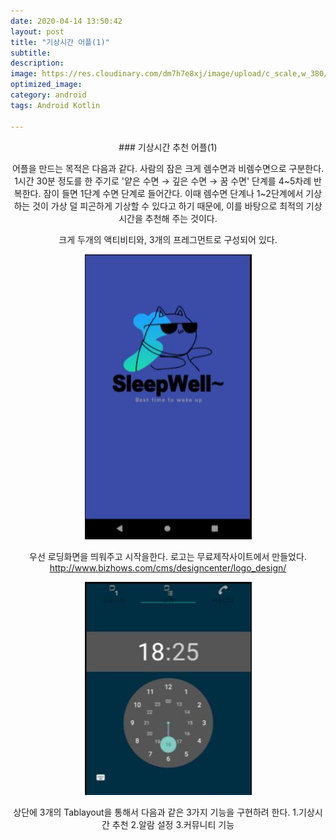 ```yaml
---
date: 2020-04-14 13:50:42
layout: post
title: "기상시간 어플(1)"
subtitle:
description:
image: https://res.cloudinary.com/dm7h7e8xj/image/upload/c_scale,w_380/v1559820489/js-code_n83m7a.jpg
optimized_image: 
category: android
tags: Android Kotlin

---
```


<center>
### 기상시간 추천 어플(1)

어플을 만드는 목적은 다음과 같다.
사람의 잠은 크게 렘수면과 비렘수면으로 구분한다. 1시간 30분 정도를 한 주기로 '얕은 수면 → 깊은 수면 → 꿈 수면' 단계를 4~5차례 반복한다. 잠이 들면 1단계 수면 단계로 들어간다. 
이때 렘수면 단계나 1~2단계에서 기상하는 것이 가상 덜 피곤하게 기상할 수 있다고 하기 때문에, 이를 바탕으로 최적의 기상시간을 추천해 주는 것이다.
<br>

크게 두개의 액티비티와, 3개의 프레그먼트로 구성되어 있다.

![로딩](..\assets\img\Android\2020-04-14-23-01-36.png)

우선  로딩화면을 띄워주고 시작을한다. 로고는 무료제작사이트에서 만들었다.
<a href="http://www.bizhows.com/cms/designcenter/logo_design/" target="_blank">http://www.bizhows.com/cms/designcenter/logo_design/</a>

![페이지](..\assets\img\Android\2020-04-14-23-03-36.png)

상단에 3개의 Tablayout을 통해서 다음과 같은 3가지 기능을 구현하려 한다.
1.기상시간 추천
2.알람 설정
3.커뮤니티 기능
</center>
